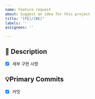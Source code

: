 ```yaml
---
name: Feature request
about: Suggest an idea for this project
title: "[FE]/[BE]"
labels: ''
assignees: ''

---
```


📝 Description
---
- [X] 세부 구현 사항

💡Primary Commits
---
- [X] 커밋
